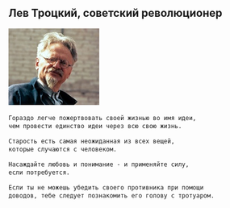 <!--2017-11-06 19:49:12-->
## Лев Троцкий, советский революционер
<img src="./trotskiy.jpg">


    Гораздо легче пожертвовать своей жизнью во имя идеи, 
    чем провести единство идеи через всю свою жизнь.

>  

    Старость есть самая неожиданная из всех вещей, 
    которые случаются с человеком.

>  

    Насаждайте любовь и понимание - и применяйте силу, 
    если потребуется.

>  

    Если ты не можешь убедить своего противника при помощи 
    доводов, тебе следует познакомить его голову с тротуаром.